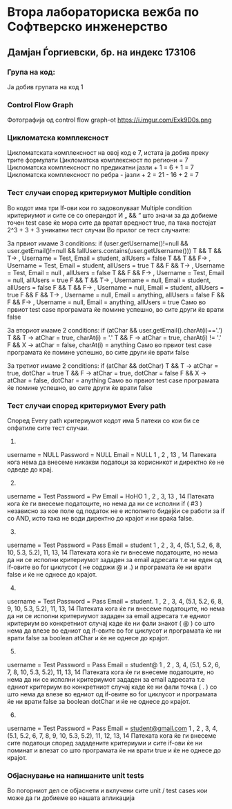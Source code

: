 # Втора лабораториска вежба по Софтверско инженерство

## Дамјан Ѓоргиевски, бр. на индекс 173106

### Група на код: 

Ја добив групата на код 1

###  Control Flow Graph

Фотографија од control flow graph-ot 
https://i.imgur.com/Exk9D0s.png

### Цикломатска комплексност

Цикломатската комплексност на овој код е 7, истата ја добив преку трите формулати
Цикломатска комплексност по региони = 7
Цикломатска комплексност по предикатни јазли + 1 = 6 + 1 = 7
Цикломатска комплексност по ребра - јазли + 2 = 21 - 16 + 2 = 7

### Тест случаи според критериумот Multiple condition

Во кодот има три If-ови кои го задоволуваат Multiple condition критериумот и сите се со операндот И „ && “ што значи за да добиеме точен test case ќе мора сите да вратат вредност true, па така постојат 2^3 + 3 + 3 уникатни тест случаи
Во прилог се тест случаите:

За првиот имаме 3 conditions:
if (user.getUsername()!=null && user.getEmail()!=null && !allUsers.contains(user.getUsername())) 
T && T && T-> , Username = Test, Email = student, allUsers = false
T && T && F-> , Username = Test, Email = student, allUsers = true
T && F && T-> , Username = Test, Email = null , allUsers = false
T && F && F-> , Username = Test, Email = null, allUsers = true
F && T && T-> , Username = null, Email = student, allUsers = false 
F && T && F-> , Username = null, Email = student, allUsers = true
F && F && T-> , Username = null, Email = anything, allUsers = false 
F && F && F-> , Username = null, Email = anything, allUsers = true
Само во првиот test case програмата ќе помине успешно, во сите други ќе врати false

За вториот имаме 2 conditions:
if (atChar && user.getEmail().charAt(i)=='.')
T && T -> atChar = true, charAt(i) = '.'
T && F -> atChar = true, charAt(i) != '.'
F && X -> atChar = false, charAt(i) = anything
Само во првиот test case програмата ќе помине успешно, во сите други ќе врати false

За третиот имаме 2 conditions:
if (atChar && dotChar)
T && T -> atChar = true, dotChar = true
T && F -> atChar = true, dotChar = false
F && X -> atChar = false, dotChar = anything
Само во првиот test case програмата ќе помине успешно, во сите други ќе врати false


### Тест случаи според критериумот Every path

Според Every path критериумот кодот има 5 патеки со кои би се опфатиле сите тест случаи.

1.  
username = NULL
Password = NULL
Email = NULL
1 , 2 , 13 , 14
Патеката кога нема да внесеме никакви податоци за корисникот и директно ќе не одведе до крај.



2.  
username = Test
Password = Pw
Email = HoHO
1 , 2 , 3, 13 , 14
Патеката кога ќе ги внесеме податоците, но нема да ни се исполни if ( #3 ) независно за кое поле од податок не е исполнето бидејќи се работи за if со AND, исто така не води директно до крајот и ни враќа false.


3.  
username = Test
Password = Pass
Email = student
1 , 2 , 3, 4, (5.1, 5.2, 6, 8, 10, 5.3, 5.2), 11, 13, 14
Патеката кога ќе ги внесеме податоците, но нема да ни се исполни критериумот зададен за email адресата т.е ни еден од if-овите во for циклусот ( не содржи @ и .)  и програмата ќе ни врати false и ќе не однесе до крајот.


4.  
username = Test
Password = Pass
Email = student.
1 , 2 , 3, 4, (5.1, 5.2, 6, 8, 9, 10, 5.3, 5.2), 11, 13, 14
Патеката кога ќе ги внесеме податоците, но нема да ни се исполни критериумот зададен за email адресата т.е едниот критериум во конкретниот случај каде ќе ни фали знакот ( @ ) со што нема да влезе во едниот од if-овите во for циклусот и програмата ќе ни врати false за  boolean atChar и ќе не однесе до крајот.



5.  
username = Test
Password = Pass
Email = student@
1 , 2 , 3, 4, (5.1, 5.2, 6, 7, 8, 10, 5.3, 5.2), 11, 13, 14
Патеката кога ќе ги внесеме податоците, но нема да ни се исполни критериумот зададен за email адресата т.е едниот критериум во конкретниот случај каде ќе ни фали точка ( . ) со што нема да влезе во едниот од if-овите во for циклусот и програмата ќе ни врати false за boolean dotChar и ќе не однесе до крајот.


6.  
username = Test
Password = Pass
Email = student@gmail.com
1 , 2 , 3, 4, (5.1, 5.2, 6, 7, 8, 9, 10, 5.3, 5.2), 11, 12, 13, 14
Патеката кога ќе ги внесеме сите податоци според зададените критериуми и сите if-ови ќе ни поминат и влезат со што програмата ќе ни врати true и ќе не однесе до крајот.




### Објаснување на напишаните unit tests

Во погорниот дел се објаснети и вклучени сите unit / test cases кои може да ги добиеме во нашата апликација
